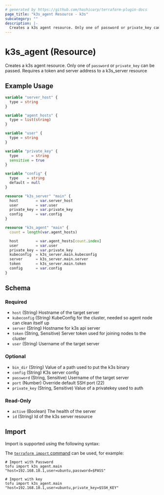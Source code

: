 ```yaml
---
# generated by https://github.com/hashicorp/terraform-plugin-docs
page_title: "k3s_agent Resource - k3s"
subcategory: ""
description: |-
  Creates a k3s agent resource. Only one of password or private_key can be passed. Requires a token and server address to a k3s_server resource
---
```


# k3s_agent (Resource)

Creates a k3s agent resource. Only one of `password` or `private_key` can be passed. Requires a token and server address to a k3s_server resource

## Example Usage

```terraform
variable "server_host" {
  type = string
}

variable "agent_hosts" {
  type = list(string)
}

variable "user" {
  type = string
}

variable "private_key" {
  type      = string
  sensitive = true
}

variable "config" {
  type    = string
  default = null
}

resource "k3s_server" "main" {
  host        = var.server_host
  user        = var.user
  private_key = var.private_key
  config      = var.config
}

resource "k3s_agent" "main" {
  count = length(var.agent_hosts)

  host        = var.agent_hosts[count.index]
  user        = var.user
  private_key = var.private_key
  kubeconfig  = k3s_server.main.kubeconfig
  server      = k3s_server.main.server
  token       = k3s_server.main.token
  config      = var.config
}
```

<!-- schema generated by tfplugindocs -->
## Schema

### Required

- `host` (String) Hostname of the target server
- `kubeconfig` (String) KubeConfig for the cluster, needed so agent node can clean itself up
- `server` (String) Hostname for k3s api server
- `token` (String, Sensitive) Server token used for joining nodes to the cluster
- `user` (String) Username of the target server

### Optional

- `bin_dir` (String) Value of a path used to put the k3s binary
- `config` (String) K3s server config
- `password` (String, Sensitive) Username of the target server
- `port` (Number) Override default SSH port (22)
- `private_key` (String, Sensitive) Value of a privatekey used to auth

### Read-Only

- `active` (Boolean) The health of the server
- `id` (String) Id of the k3s server resource

## Import

Import is supported using the following syntax:

The [`terraform import` command](https://developer.hashicorp.com/terraform/cli/commands/import) can be used, for example:

```shell
# Import with Password
tofu import k3s_agent.main "host=192.168.10.1,user=ubuntu,password=$PASS"

# Import with key
tofu import k3s_agent.main "host=192.168.10.1,user=ubuntu,private_key=$SSH_KEY"
```
